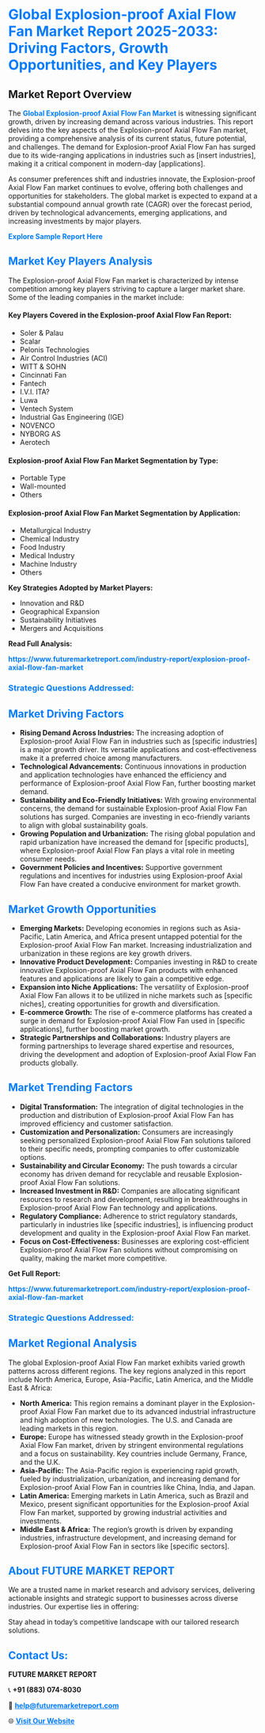<h1 style="color: #007BFF;">Global Explosion-proof Axial Flow Fan Market Report 2025-2033: Driving Factors, Growth Opportunities, and Key Players</h1>

<section id="overview">
<h2>Market Report Overview</h2>
<p>The <a href="https://www.futuremarketreport.com/industry-report/explosion-proof-axial-flow-fan-market" style="color: #007BFF; text-decoration: none;"><strong>Global Explosion-proof Axial Flow Fan Market</strong></a> is witnessing significant growth, driven by increasing demand across various industries. This report delves into the key aspects of the Explosion-proof Axial Flow Fan market, providing a comprehensive analysis of its current status, future potential, and challenges. The demand for Explosion-proof Axial Flow Fan has surged due to its wide-ranging applications in industries such as [insert industries], making it a critical component in modern-day [applications].</p>
<p>As consumer preferences shift and industries innovate, the Explosion-proof Axial Flow Fan market continues to evolve, offering both challenges and opportunities for stakeholders. The global market is expected to expand at a substantial compound annual growth rate (CAGR) over the forecast period, driven by technological advancements, emerging applications, and increasing investments by major players.</p>
</section>

<section id="overview">
<p><a href="https://www.futuremarketreport.com/request-sample/reportId=26121" style="color: #007BFF; text-decoration: none;"><strong>Explore Sample Report Here</strong></a></p>
</section>

<section id="key-players">
<h2 style="color: #007BFF;">Market Key Players Analysis</h2>
<p>The Explosion-proof Axial Flow Fan market is characterized by intense competition among key players striving to capture a larger market share. Some of the leading companies in the market include:</p>
<h4>Key Players Covered in the Explosion-proof Axial Flow Fan Report:</h4>
<ul><li>Soler &amp; Palau</li><li>Scalar</li><li>Pelonis Technologies</li><li>Air Control Industries (ACI)</li><li>WITT &amp; SOHN</li><li>Cincinnati Fan</li><li>Fantech</li><li>I.V.I. ITA?</li><li>Luwa</li><li>Ventech System</li><li>Industrial Gas Engineering (IGE)</li><li>NOVENCO</li><li>NYBORG AS</li><li>Aerotech</li></ul>
<h4>Explosion-proof Axial Flow Fan Market Segmentation by Type:</h4>
<ul><li>Portable Type</li><li>Wall-mounted</li><li>Others</li></ul>

<h4>Explosion-proof Axial Flow Fan Market Segmentation by Application:</h4>
<ul><li>Metallurgical Industry</li><li>Chemical Industry</li><li>Food Industry</li><li>Medical Industry</li><li>Machine Industry</li><li>Others</li></ul>
<p><strong>Key Strategies Adopted by Market Players:</strong></p>
<ul>
<li>Innovation and R&D</li>
<li>Geographical Expansion</li>
<li>Sustainability Initiatives</li>
<li>Mergers and Acquisitions</li>
</ul>
</section>

<section>
<p><strong>Read Full Analysis: </strong></p><a href="https://www.futuremarketreport.com/industry-report/explosion-proof-axial-flow-fan-market" style="color: #007BFF; text-decoration: none;"><strong>https://www.futuremarketreport.com/industry-report/explosion-proof-axial-flow-fan-market</strong></a>
<h3 style="color: #007BFF;">Strategic Questions Addressed:</h3>
</section>

<section id="driving-factors">
<h2 style="color: #007BFF;">Market Driving Factors</h2>
<ul>
<li><strong>Rising Demand Across Industries:</strong> The increasing adoption of Explosion-proof Axial Flow Fan in industries such as [specific industries] is a major growth driver. Its versatile applications and cost-effectiveness make it a preferred choice among manufacturers.</li>
<li><strong>Technological Advancements:</strong> Continuous innovations in production and application technologies have enhanced the efficiency and performance of Explosion-proof Axial Flow Fan, further boosting market demand.</li>
<li><strong>Sustainability and Eco-Friendly Initiatives:</strong> With growing environmental concerns, the demand for sustainable Explosion-proof Axial Flow Fan solutions has surged. Companies are investing in eco-friendly variants to align with global sustainability goals.</li>
<li><strong>Growing Population and Urbanization:</strong> The rising global population and rapid urbanization have increased the demand for [specific products], where Explosion-proof Axial Flow Fan plays a vital role in meeting consumer needs.</li>
<li><strong>Government Policies and Incentives:</strong> Supportive government regulations and incentives for industries using Explosion-proof Axial Flow Fan have created a conducive environment for market growth.</li>
</ul>
</section>

<section id="growth-opportunities">
<h2 style="color: #007BFF;">Market Growth Opportunities</h2>
<ul>
<li><strong>Emerging Markets:</strong> Developing economies in regions such as Asia-Pacific, Latin America, and Africa present untapped potential for the Explosion-proof Axial Flow Fan market. Increasing industrialization and urbanization in these regions are key growth drivers.</li>
<li><strong>Innovative Product Development:</strong> Companies investing in R&D to create innovative Explosion-proof Axial Flow Fan products with enhanced features and applications are likely to gain a competitive edge.</li>
<li><strong>Expansion into Niche Applications:</strong> The versatility of Explosion-proof Axial Flow Fan allows it to be utilized in niche markets such as [specific niches], creating opportunities for growth and diversification.</li>
<li><strong>E-commerce Growth:</strong> The rise of e-commerce platforms has created a surge in demand for Explosion-proof Axial Flow Fan used in [specific applications], further boosting market growth.</li>
<li><strong>Strategic Partnerships and Collaborations:</strong> Industry players are forming partnerships to leverage shared expertise and resources, driving the development and adoption of Explosion-proof Axial Flow Fan products globally.</li>
</ul>
</section>

<section id="trending-factors">
<h2 style="color: #007BFF;">Market Trending Factors</h2>
<ul>
<li><strong>Digital Transformation:</strong> The integration of digital technologies in the production and distribution of Explosion-proof Axial Flow Fan has improved efficiency and customer satisfaction.</li>
<li><strong>Customization and Personalization:</strong> Consumers are increasingly seeking personalized Explosion-proof Axial Flow Fan solutions tailored to their specific needs, prompting companies to offer customizable options.</li>
<li><strong>Sustainability and Circular Economy:</strong> The push towards a circular economy has driven demand for recyclable and reusable Explosion-proof Axial Flow Fan solutions.</li>
<li><strong>Increased Investment in R&D:</strong> Companies are allocating significant resources to research and development, resulting in breakthroughs in Explosion-proof Axial Flow Fan technology and applications.</li>
<li><strong>Regulatory Compliance:</strong> Adherence to strict regulatory standards, particularly in industries like [specific industries], is influencing product development and quality in the Explosion-proof Axial Flow Fan market.</li>
<li><strong>Focus on Cost-Effectiveness:</strong> Businesses are exploring cost-efficient Explosion-proof Axial Flow Fan solutions without compromising on quality, making the market more competitive.</li>
</ul>
</section>

<section>
<p><strong>Get Full Report: </strong></p><a href="https://www.futuremarketreport.com/industry-report/explosion-proof-axial-flow-fan-market" style="color: #007BFF; text-decoration: none;"><strong>https://www.futuremarketreport.com/industry-report/explosion-proof-axial-flow-fan-market</strong></a>
<h3 style="color: #007BFF;">Strategic Questions Addressed:</h3>
</section>


<section id="regional-analysis">
<h2 style="color: #007BFF;">Market Regional Analysis</h2>
<p>The global Explosion-proof Axial Flow Fan market exhibits varied growth patterns across different regions. The key regions analyzed in this report include North America, Europe, Asia-Pacific, Latin America, and the Middle East & Africa:</p>
<ul>
<li><strong>North America:</strong> This region remains a dominant player in the Explosion-proof Axial Flow Fan market due to its advanced industrial infrastructure and high adoption of new technologies. The U.S. and Canada are leading markets in this region.</li>
<li><strong>Europe:</strong> Europe has witnessed steady growth in the Explosion-proof Axial Flow Fan market, driven by stringent environmental regulations and a focus on sustainability. Key countries include Germany, France, and the U.K.</li>
<li><strong>Asia-Pacific:</strong> The Asia-Pacific region is experiencing rapid growth, fueled by industrialization, urbanization, and increasing demand for Explosion-proof Axial Flow Fan in countries like China, India, and Japan.</li>
<li><strong>Latin America:</strong> Emerging markets in Latin America, such as Brazil and Mexico, present significant opportunities for the Explosion-proof Axial Flow Fan market, supported by growing industrial activities and investments.</li>
<li><strong>Middle East & Africa:</strong> The region’s growth is driven by expanding industries, infrastructure development, and increasing demand for Explosion-proof Axial Flow Fan in sectors like [specific sectors].</li>
</ul>
</section>

<footer>
<h2 style="color: #007BFF;">About FUTURE MARKET REPORT</h2>
<p>We are a trusted name in market research and advisory services, delivering actionable insights and strategic support to businesses across diverse industries. Our expertise lies in offering:</p>

<p>Stay ahead in today’s competitive landscape with our tailored research solutions.</p>

<h2 style="color: #007BFF;">Contact Us:</h2>
<p><strong>FUTURE MARKET REPORT</strong></p>
<p>📞 <strong>+91 (883) 074-8030</strong></p>
<p>📧 <strong><a href="mailto:help@futuremarketreport.com" style="color: #007BFF;">help@futuremarketreport.com</a></strong></p>
<p>🌐 <strong><a href="https://www.futuremarketreport.com/" style="color: #007BFF;">Visit Our Website</a></strong></p>
</footer>